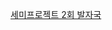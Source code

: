 [세미프로젝트 2회 발자국](https://hg-edu.notion.site/6754e46aaa8540b29a76473a357996b8?v=a94b1d8b014d44e490e9a0ed730cb951)
